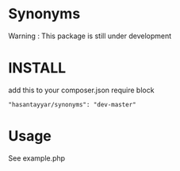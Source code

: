 Synonyms
=======

Warning : This package is still under development


INSTALL
=======

add this to your composer.json require block

    "hasantayyar/synonyms": "dev-master"


Usage
=====
See example.php